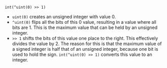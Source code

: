 


`int(^uint(0) >> 1)`
-  `uint(0)` creates an unsigned integer with value 0.
- `^uint(0)` flips all the bits of this 0 value, resulting in a value where all bits are 1. This is the maximum value that can be held by an unsigned integer.
- `>> 1` shifts the bits of this value one place to the right. This effectively divides the value by 2. The reason for this is that the maximum value of a signed integer is half that of an unsigned integer, because one bit is used to hold the sign.
`int(^uint(0) >> 1)` converts this value to an integer.
